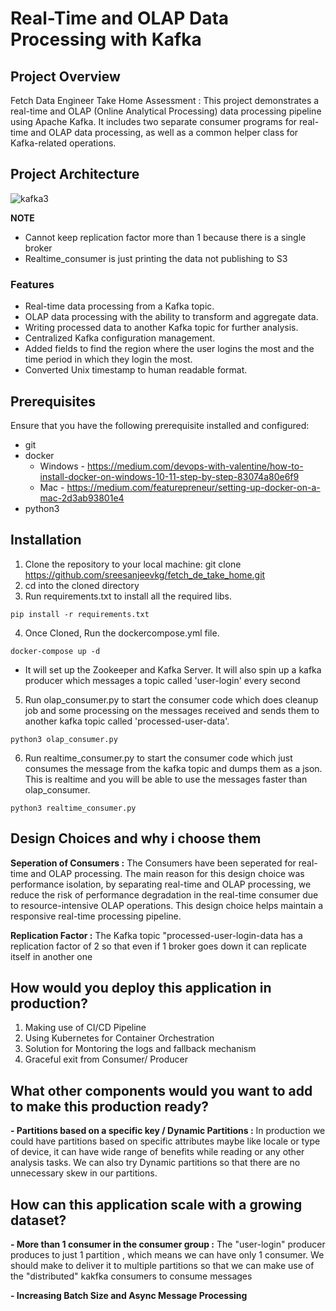 # Real-Time and OLAP Data Processing with Kafka

## Project Overview

Fetch Data Engineer Take Home Assessment : This project demonstrates a real-time and OLAP (Online Analytical Processing) data processing pipeline using Apache Kafka. It includes two separate consumer programs for real-time and OLAP data processing, as well as a common helper class for Kafka-related operations.

## Project Architecture

![kafka3](https://github.com/sreesanjeevkg/Sanjeev_kafka/assets/32449066/6bf32c00-ceaf-41dd-a9d7-627ce58e9a91)

**NOTE**
- Cannot keep replication factor more than 1 because there is a single broker
- Realtime_consumer is just printing the data not publishing to S3

### Features

- Real-time data processing from a Kafka topic.
- OLAP data processing with the ability to transform and aggregate data.
- Writing processed data to another Kafka topic for further analysis.
- Centralized Kafka configuration management.
- Added fields to find the region where the user logins the most and the time period in which they login the most.
- Converted Unix timestamp to human readable format.

## Prerequisites

Ensure that you have the following prerequisite installed and configured:

- git
- docker
  - Windows - https://medium.com/devops-with-valentine/how-to-install-docker-on-windows-10-11-step-by-step-83074a80e6f9
  - Mac - https://medium.com/featurepreneur/setting-up-docker-on-a-mac-2d3ab93801e4
- python3
          
## Installation

1. Clone the repository to your local machine: git clone https://github.com/sreesanjeevkg/fetch_de_take_home.git
2. cd into the cloned directory
3.  Run requirements.txt to install all the required libs.
   ```
   pip install -r requirements.txt
   ```
4.  Once Cloned, Run the dockercompose.yml file.
   ```
   docker-compose up -d
   ```
   - It will set up the Zookeeper and Kafka Server. It will also spin up a kafka producer which messages a topic called 'user-login' every second
5.  Run olap_consumer.py to start the consumer code which does cleanup job and some processing on the messages received and sends them to another kafka topic called 'processed-user-data'.
   ```
   python3 olap_consumer.py
   ```
6.  Run realtime_consumer.py to start the consumer code which just consumes the message from the kafka topic and dumps them as a json. This is realtime and you will be able to use the messages faster than olap_consumer.
   ```
   python3 realtime_consumer.py
   ```

## Design Choices and why i choose them

**Seperation of Consumers :** The Consumers have been seperated for real-time and OLAP processing. The main reason for this design choice was performance isolation, by separating real-time and OLAP processing, we reduce the risk of performance degradation in the real-time consumer due to resource-intensive OLAP operations. This design choice helps maintain a responsive real-time processing pipeline.

**Replication Factor :** The Kafka topic "processed-user-login-data has a replication factor of 2 so that even if 1 broker goes down it can replicate itself in another one

## How would you deploy this application in production?

1. Making use of CI/CD Pipeline
2. Using Kubernetes for Container Orchestration
3. Solution for Montoring the logs and fallback mechanism
4. Graceful exit from Consumer/ Producer

## What other components would you want to add to make this production ready?

**- Partitions based on a specific key / Dynamic Partitions :** In production we could have partitions based on specific attributes maybe like locale or type of device, it can have wide range of benefits while reading or any other analysis tasks. We can also try Dynamic partitions so that there are no unnecessary skew in our partitions.

## How can this application scale with a growing dataset?

**- More than 1 consumer in the consumer group :** The "user-login" producer produces to just 1 partition , which means we can have only 1 consumer. We should make to deliver it to multiple partitions so that we can make use of the "distributed" kakfka consumers to consume messages

**- Increasing Batch Size and Async Message Processing**
